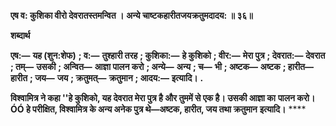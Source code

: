 **एष व: कुशिका वीरो देवरातस्तमन्वित ।** **अन्ये चाष्टकहारीतजयक्रतुमदादय: ॥ ३६॥** 

**शब्दार्थ** 

**एष:—** **यह (शुन:शेफ)** **; व:—** **तुश्हारी तरह** **; कुशिका:—** **हे कुशिको** **; वीर:—** **मेरा पुत्र** **; देवरात:—** **देवरात** **; तम्—** **उसकी** **; अन्वित—** **आज्ञा पालन करो** **; अन्ये—** **अन्य** **; च—** **भी** **; अष्टक—** **अष्टक** **; हारीत—** **हारीत** **; जय—** **जय** **; क्रतुमत्—** **क्रतुमान** **; आदय:—** **इत्यादि।** **.** 

**विश्वामित्र ने कहा ''हे कुशिको, यह देवरात मेरा पुत्र है और तुममें से एक है। उसकी आज्ञा का** **पालन करो।ÓÓ हे परीक्षित, विश्वामित्र के अन्य अनेक पुत्र थे—अष्टक, हारीत, जय तथा क्रतुमान** **इत्यादि।** **** 